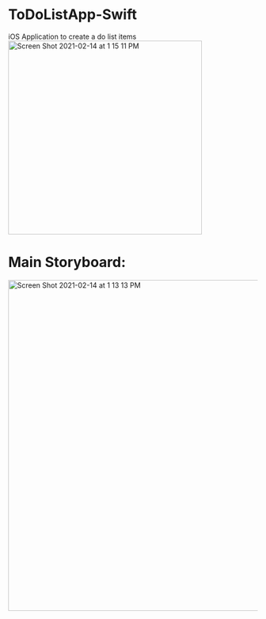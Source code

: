 # ToDoListApp-Swift
iOS Application to create a do list items
<img width="391" alt="Screen Shot 2021-02-14 at 1 15 11 PM" src="https://user-images.githubusercontent.com/50755701/107873830-804c5c00-6ec6-11eb-812b-a329170c411b.png">

# Main Storyboard:
<img width="668" alt="Screen Shot 2021-02-14 at 1 13 13 PM" src="https://user-images.githubusercontent.com/50755701/107873792-3cf1ed80-6ec6-11eb-9dad-03cc914d8172.png">
